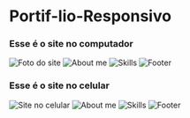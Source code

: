 # Portif-lio-Responsivo

### Esse é o site no computador
<img src="/img/site.png" alt="Foto do site">
<img src="img/sobre_pc.png" alt="About me">
<img src="img/skills_pc.png" alt="Skills">
<img src="img/rodape_pc.png" alt="Footer">

### Esse é o site no celular
<img src="img/site_mobile.png" alt="Site no celular">
<img src="img/sobre_mobile.jpeg" alt="About me">
<img src="img/skills_mobile.jpeg" alt="Skills">
<img src="img/rodape_mobile.jpeg" alt="Footer">
